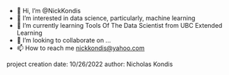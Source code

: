 - 👋 Hi, I’m @NickKondis
- 👀 I’m interested in data science, particularly, machine learning
- 🌱 I’m currently learning Tools Of The Data Scientist from UBC Extended Learning
- 💞️ I’m looking to collaborate on ...
- 📫 How to reach me nickkondis@yahoo.com

<!---
NickKondis/NickKondis is a ✨ special ✨ repository because its `README.md` (this file) appears on your GitHub profile.
You can click the Preview link to take a look at your changes.
--->
project creation date: 10/26/2022
author: Nicholas Kondis
